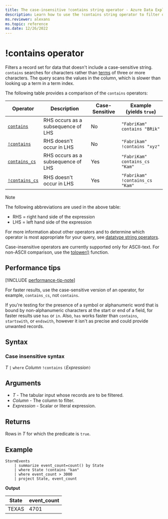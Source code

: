 ```yaml
---
title: The case-insensitive !contains string operator - Azure Data Explorer
description: Learn how to use the !contains string operator to filter data that doesn't include a case sensitive string.
ms.reviewer: alexans
ms.topic: reference
ms.date: 12/26/2022
---
```


# !contains operator

Filters a record set for data that doesn't include a case-sensitive string. `contains` searches for characters rather than [terms](datatypes-string-operators.md#what-is-a-term) of three or more characters. The query scans the values in the column, which is slower than looking up a term in a term index.

The following table provides a comparison of the `contains` operators:

|Operator   |Description   |Case-Sensitive  |Example (yields `true`)  |
|-----------|--------------|----------------|-------------------------|
|[`contains`](contains-operator.md) |RHS occurs as a subsequence of LHS |No |`"FabriKam" contains "BRik"`|
|[`!contains`](not-contains-operator.md) |RHS doesn't occur in LHS |No |`"Fabrikam" !contains "xyz"`|
|[`contains_cs`](contains-cs-operator.md) |RHS occurs as a subsequence of LHS |Yes |`"FabriKam" contains_cs "Kam"`|
|[`!contains_cs`](not-contains-cs-operator.md)   |RHS doesn't occur in LHS |Yes |`"Fabrikam" !contains_cs "Kam"`|

> [!NOTE]
> The following abbreviations are used in the above table:
>
> * RHS = right hand side of the expression
> * LHS = left hand side of the expression

For more information about other operators and to determine which operator is most appropriate for your query, see [datatype string operators](datatypes-string-operators.md).

Case-insensitive operators are currently supported only for ASCII-text. For non-ASCII comparison, use the [tolower()](tolowerfunction.md) function.

## Performance tips

[!INCLUDE [performance-tip-note](../../includes/performance-tip-note.md)]

For faster results, use the case-sensitive version of an operator, for example, `contains_cs`, not `contains`.

If you're testing for the presence of a symbol or alphanumeric word that is bound by non-alphanumeric characters at the start or end of a field, for faster results use `has` or `in`. Also, `has` works faster than `contains`, `startswith`, or `endswith`, however it isn't as precise and could provide unwanted records.

## Syntax

### Case insensitive syntax

*T* `|` `where` *Column* `!contains` `(`*Expression*`)`

## Arguments

* *T* - The tabular input whose records are to be filtered.
* *Column* - The column to filter.
* *Expression* - Scalar or literal expression.

## Returns

Rows in *T* for which the predicate is `true`.

## Example

<!-- csl: https://help.kusto.windows.net/Samples -->
```kusto
StormEvents
    | summarize event_count=count() by State
    | where State !contains "kan"
    | where event_count > 3000
    | project State, event_count
```

**Output**

|State|event_count|
|-----|-----------|
|TEXAS|4701|

